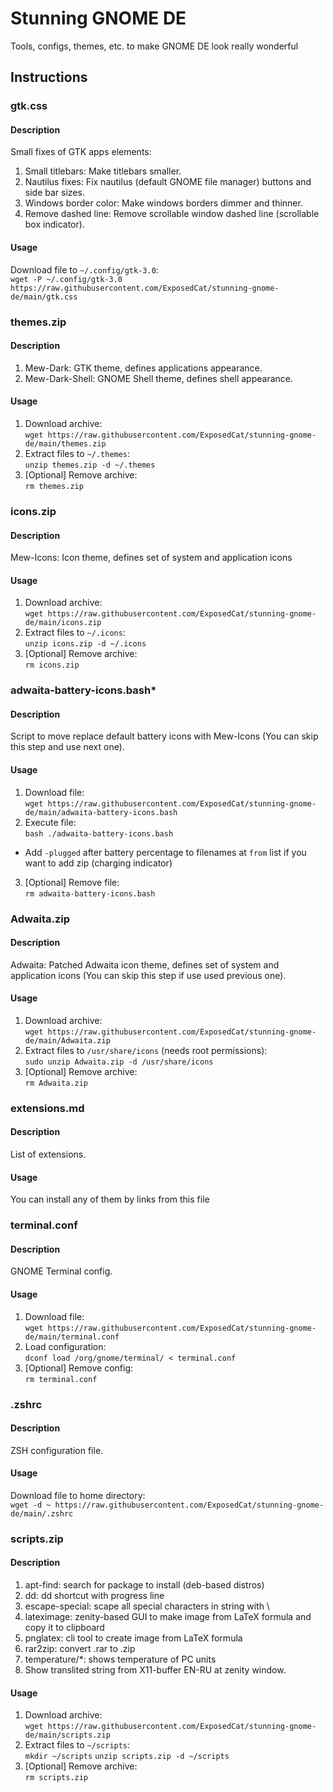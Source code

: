 # Stunning GNOME DE
Tools, configs, themes, etc. to make GNOME DE look really wonderful 
## Instructions
### gtk.css
#### Description
Small fixes of GTK apps elements:
1. Small titlebars: Make titlebars smaller.
2. Nautilus fixes: Fix nautilus (default GNOME file manager) buttons and side bar sizes.
3. Windows border color: Make windows borders dimmer and thinner.
4. Remove dashed line: Remove scrollable window dashed line (scrollable box indicator).
#### Usage
Download file to `~/.config/gtk-3.0`:  
`wget -P ~/.config/gtk-3.0 https://raw.githubusercontent.com/ExposedCat/stunning-gnome-de/main/gtk.css`
### themes.zip
#### Description
1. Mew-Dark: GTK theme, defines applications appearance.
2. Mew-Dark-Shell: GNOME Shell theme, defines shell appearance.
#### Usage
1. Download archive:  
`wget https://raw.githubusercontent.com/ExposedCat/stunning-gnome-de/main/themes.zip`
2. Extract files to `~/.themes`:  
`unzip themes.zip -d ~/.themes`
3. \[Optional] Remove archive:  
`rm themes.zip`
### icons.zip
#### Description
Mew-Icons: Icon theme, defines set of system and application icons
#### Usage
1. Download archive:  
`wget https://raw.githubusercontent.com/ExposedCat/stunning-gnome-de/main/icons.zip`
2. Extract files to `~/.icons`:  
`unzip icons.zip -d ~/.icons`
3. \[Optional] Remove archive:  
`rm icons.zip`
### adwaita-battery-icons.bash*
#### Description
Script to move replace default battery icons with Mew-Icons (You can skip this step and use next one).
#### Usage
1. Download file:  
`wget https://raw.githubusercontent.com/ExposedCat/stunning-gnome-de/main/adwaita-battery-icons.bash`
2. Execute file:  
`bash ./adwaita-battery-icons.bash`
* Add `-plugged` after battery percentage to filenames at `from` list if you want to add zip (charging indicator)
3. \[Optional] Remove file:  
`rm adwaita-battery-icons.bash`
### Adwaita.zip
#### Description
Adwaita: Patched Adwaita icon theme, defines set of system and application icons (You can skip this step if use used previous one).
#### Usage
1. Download archive:  
`wget https://raw.githubusercontent.com/ExposedCat/stunning-gnome-de/main/Adwaita.zip`
2. Extract files to `/usr/share/icons` (needs root permissions):  
`sudo unzip Adwaita.zip -d /usr/share/icons`
3. \[Optional] Remove archive:  
`rm Adwaita.zip`
### extensions.md
#### Description
List of extensions.
#### Usage
You can install any of them by links from this file
### terminal.conf
#### Description
GNOME Terminal config.
#### Usage
1. Download file:  
`wget https://raw.githubusercontent.com/ExposedCat/stunning-gnome-de/main/terminal.conf`
2. Load configuration:  
`dconf load /org/gnome/terminal/ < terminal.conf`
3. \[Optional] Remove config:  
`rm terminal.conf`
### .zshrc
#### Description
ZSH configuration file.
#### Usage
Download file to home directory:  
`wget -d ~ https://raw.githubusercontent.com/ExposedCat/stunning-gnome-de/main/.zshrc`
### scripts.zip
#### Description
1. apt-find: search for package to install (deb-based distros)
2. dd: dd shortcut with progress line
3. escape-special: scape all special characters in string with \
4. lateximage: zenity-based GUI to make image from LaTeX formula and copy it to clipboard
5. pnglatex: cli tool to create image from LaTeX formula
6. rar2zip: convert .rar to .zip
7. temperature/\*: shows temperature of PC units
8. Show translited string from X11-buffer EN-RU at zenity window.
#### Usage
1. Download archive:  
`wget https://raw.githubusercontent.com/ExposedCat/stunning-gnome-de/main/scripts.zip`
2. Extract files to `~/scripts`:  
`mkdir ~/scripts`
`unzip scripts.zip -d ~/scripts`
3. \[Optional] Remove archive:  
`rm scripts.zip`
